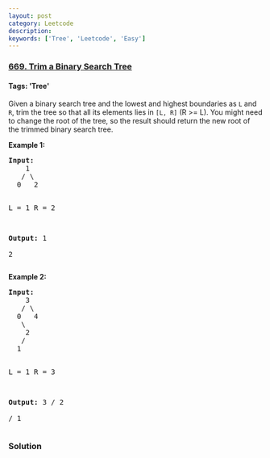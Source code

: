 ```yaml
---
layout: post
category: Leetcode
description: 
keywords: ['Tree', 'Leetcode', 'Easy']
---
```

### [669. Trim a Binary Search Tree](https://leetcode.com/problems/trim-a-binary-search-tree)

#### Tags: 'Tree'

<div class="content__u3I1 question-content__JfgR"><div><p>
Given a binary search tree and the lowest and highest boundaries as <code>L</code> and <code>R</code>, trim the tree so that all its elements lies in <code>[L, R]</code> (R &gt;= L). You might need to change the root of the tree, so the result should return the new root of the trimmed binary search tree.
</p>
<p><b>Example 1:</b><br/>
</p><pre><b>Input:</b> 
    1
   / \
  0   2

  L = 1
  R = 2

<b>Output:</b> 
    1
      \
       2
</pre>
<p></p>
<p><b>Example 2:</b><br/>
</p><pre><b>Input:</b> 
    3
   / \
  0   4
   \
    2
   /
  1

  L = 1
  R = 3

<b>Output:</b> 
      3
     / 
   2   
  /
 1
</pre>
<p></p></div></div>

### Solution
